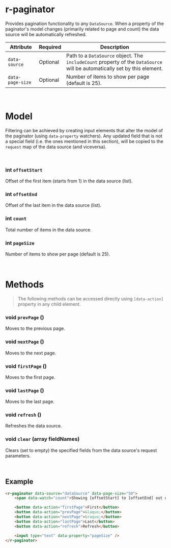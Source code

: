 # r-paginator

Provides pagination functionality to any `DataSource`. When a property of the paginator's model changes (primarily related to page and count) the data source will be automatically refreshed.

|Attribute|Required|Description
|---------|--------|-----------
|`data-source`|Optional|Path to a `DataSource` object. The `includeCount` property of the `DataSource` will be automatically set by this element.
|`data-page-size`|Optional|Number of items to show per page (default is 25).

<br/>

# Model

Filtering can be achieved by creating input elements that alter the model of the paginator (using `data-property` watchers). Any updated field that is not a special field (i.e. the ones mentioned in this section), will be copied to the `request` map of the data source (and viceversa).

<br/>

### int `offsetStart`
Offset of the first item (starts from 1) in the data source (list).

### int `offsetEnd`
Offset of the last item in the data source (list).

### int `count`
Total number of items in the data source.

### int `pageSize`
Number of items to show per page (default is 25).

<br/>

# Methods

> The following methods can be accessed directly using `[data-action]` property in any child element.

### void `prevPage` ()
Moves to the previous page.

### void `nextPage` ()
Moves to the next page.

### void `firstPage` ()
Moves to the first page.

### void `lastPage` ()
Moves to the last page.

### void `refresh` ()
Refreshes the data source.

### void `clear` (array fieldNames)
Clears (set to empty) the specified fields from the data source's request parameters.

<br/>

## Example

```html
<r-paginator data-source="dataSource" data-page-size="50">
    <span data-watch="count">Showing [offsetStart] to [offsetEnd] out of [count]</span>

    <button data-action="firstPage">First</button>
    <button data-action="prevPage">&laquo;</button>
    <button data-action="nextPage">&raquo;</button>
    <button data-action="lastPage">Last</button>
    <button data-action="refresh">Refresh</button>

    <input type="text" data-property="pageSize" />
</r-paginator>
```
